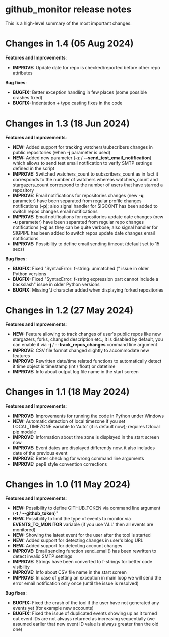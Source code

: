 # github_monitor release notes

This is a high-level summary of the most important changes. 

# Changes in 1.4 (05 Aug 2024)

**Features and Improvements**:

- **IMPROVE:** Update date for repo is checked/reported before other repo attributes

**Bug fixes**:

- **BUGFIX:** Better exception handling in few places (some possible crashes fixed)
- **BUGFIX:** Indentation + type casting fixes in the code

# Changes in 1.3 (18 Jun 2024)

**Features and Improvements**:

- **NEW:** Added support for tracking watchers/subscribers changes in public repositories (when **-j** parameter is used)
- **NEW:** Added new parameter (**-z** / **--send_test_email_notification**) which allows to send test email notification to verify SMTP settings defined in the script
- **IMPROVE:** Switched watchers_count to subscribers_count as in fact it corresponds to the number of watchers whereas watchers_count and stargazers_count correspond to the number of users that have starred a repository
- **IMPROVE:** Email notifications for repositories changes (new **-q** parameter) have been separated from regular profile changes notifications (**-p**); also signal handler for SIGCONT has been added to switch repos changes email notifications
- **IMPROVE:** Email notifications for repositories update date changes (new **-u** parameter) have been separated from regular repo changes notifications (**-q**) as they can be quite verbose; also signal handler for SIGPIPE has been added to switch repos update date changes email notifications
- **IMPROVE:** Possibility to define email sending timeout (default set to 15 secs)

**Bug fixes**:

- **BUGFIX:** Fixed "SyntaxError: f-string: unmatched (" issue in older Python versions
- **BUGFIX:** Fixed "SyntaxError: f-string expression part cannot include a backslash" issue in older Python versions
- **BUGFIX:** Missing \t character added when displaying forked repositories

# Changes in 1.2 (27 May 2024)

**Features and Improvements**:

- **NEW:** Feature allowing to track changes of user's public repos like new stargazers, forks, changed description etc.; it is disabled by default, you can enable it via **-j** / **--track_repos_changes** command line argument
- **IMPROVE:** CSV file format changed slightly to accommodate new features
- **IMPROVE:** Rewritten date/time related functions to automatically detect it time object is timestamp (int / float) or datetime
- **IMPROVE:** Info about output log file name in the start screen

# Changes in 1.1 (18 May 2024)

**Features and Improvements**:

- **IMPROVE:** Improvements for running the code in Python under Windows
- **NEW:** Automatic detection of local timezone if you set LOCAL_TIMEZONE variable to 'Auto' (it is default now); requires tzlocal pip module
- **IMPROVE:** Information about time zone is displayed in the start screen now
- **IMPROVE:** Event dates are displayed differently now, it also includes date of the previous event
- **IMPROVE:** Better checking for wrong command line arguments
- **IMPROVE:** pep8 style convention corrections

# Changes in 1.0 (11 May 2024)

**Features and Improvements**:

- **NEW:** Possibility to define GITHUB_TOKEN via command line argument (**-t** / **--github_token**)"
- **NEW:** Possibility to limit the type of events to monitor via **EVENTS_TO_MONITOR** variable (if you use 'ALL' then all events are monitored)
- **NEW:** Showing the latest event for the user after the tool is started
- **NEW:** Added support for detecting changes in user's blog URL
- **NEW:** Added support for detecting account changes
- **IMPROVE:** Email sending function send_email() has been rewritten to detect invalid SMTP settings
- **IMPROVE:** Strings have been converted to f-strings for better code visibility
- **IMPROVE:** Info about CSV file name in the start screen
- **IMPROVE:** In case of getting an exception in main loop we will send the error email notification only once (until the issue is resolved)

**Bug fixes**:

- **BUGFIX:** Fixed the crash of the tool if the user have not generated any events yet (for example new accounts)
- **BUGFIX:** Fixed the issue of duplicated events showing up as it turned out event IDs are not always returned as increasing sequentially (we assumed earlier that new event ID value is always greater than the old one)
